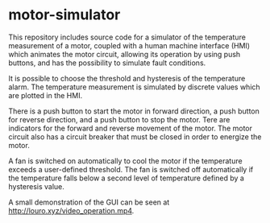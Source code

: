# motor-simulator

This repository includes source code for a simulator of the temperature measurement of a motor, coupled with a human machine interface (HMI) which animates the motor circuit, allowing its operation by using push buttons, and has the possibility to simulate fault conditions.

It is possible to choose the threshold and hysteresis of the temperature alarm. The temperature measurement is simulated by discrete values which are plotted in the HMI. 

There is a push button to start the motor in forward direction, a push button for reverse direction, and a push button to stop the motor. Tere are indicators for the forward and reverse movement of the motor. The motor circuit also has a circuit  breaker that must be closed in order to energize the motor.

A fan is switched on automatically to cool the motor if the temperature exceeds a user-defined threshold. The fan is switched  off automatically if the temperature falls below a second level of temperature defined by a hysteresis value.

A small demonstration of the GUI can be seen at http://louro.xyz/video_operation.mp4.
